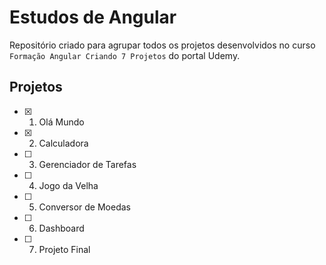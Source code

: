 # Estudos de Angular

Repositório criado para agrupar todos os projetos desenvolvidos no curso `Formação Angular Criando 7 Projetos` do portal Udemy.

## Projetos

- [x] 1. Olá Mundo
- [x] 2. Calculadora
- [ ] 3. Gerenciador de Tarefas
- [ ] 4. Jogo da Velha
- [ ] 5. Conversor de Moedas
- [ ] 6. Dashboard
- [ ] 7. Projeto Final
